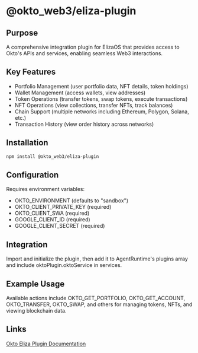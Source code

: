 # @okto_web3/eliza-plugin

## Purpose

A comprehensive integration plugin for ElizaOS that provides access to Okto's APIs and services, enabling seamless Web3 interactions.

## Key Features

- Portfolio Management (user portfolio data, NFT details, token holdings)
- Wallet Management (access wallets, view addresses)
- Token Operations (transfer tokens, swap tokens, execute transactions)
- NFT Operations (view collections, transfer NFTs, track balances)
- Chain Support (multiple networks including Ethereum, Polygon, Solana, etc.)
- Transaction History (view order history across networks)

## Installation

```bash
npm install @okto_web3/eliza-plugin
```

## Configuration

Requires environment variables:

- OKTO_ENVIRONMENT (defaults to "sandbox")
- OKTO_CLIENT_PRIVATE_KEY (required)
- OKTO_CLIENT_SWA (required)
- GOOGLE_CLIENT_ID (required)
- GOOGLE_CLIENT_SECRET (required)

## Integration

Import and initialize the plugin, then add it to AgentRuntime's plugins array and include oktoPlugin.oktoService in services.

## Example Usage

Available actions include OKTO_GET_PORTFOLIO, OKTO_GET_ACCOUNT, OKTO_TRANSFER, OKTO_SWAP, and others for managing tokens, NFTs, and viewing blockchain data.

## Links

[Okto Eliza Plugin Documentation](https://docsv2.okto.tech/docs/okto-eliza-plugin)

